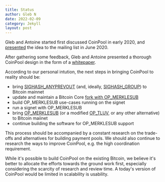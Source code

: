 ```yaml
---
title: Status
author: Gleb N
date: 2022-02-09
category: Jekyll
layout: post
---
```


Gleb and Antoine started first discussed CoinPool in early 2020, and [presented](https://lists.linuxfoundation.org/pipermail/bitcoin-dev/2020-June/017964.html)
the idea to the mailing list in June 2020.

After gathering some feedback, Gleb and Antoine presented a thorough CoinPool design
in the form of a [whitepaper](https://coinpool.dev/v0.1.pdf).

According to our personal intution, the next steps in bringing CoinPool to reality should be:
- bring [SIGHASH_ANYPREVOUT](http://anyprevout.xyz/) (and, ideally, [SIGHASH_GROUP](https://github.com/ariard/bips/blob/coinpool-bips/bip-group.mediawiki)) to Bitcoin mainnet
- update and maintain a Bitcoin Core [fork with OP_MERKLESUB](https://github.com/ariard/bitcoin/commit/d063925ff3f68234c6d29bea0aa44157568e9415)
- build OP_MERKLESUB use-cases running on the signet
- run a signet with OP_MERKLESUB
- bring [OP_MERKLESUB](https://github.com/ariard/bips/blob/coinpool-bips/bip-merklesub.mediawiki) (or a modified [OP_TLUV](https://lists.linuxfoundation.org/pipermail/bitcoin-dev/2021-September/019419.html), or any other alternative) to Bitcoin maiinet
- continue building the software for OP_MERKLESUB support

This process should be accompanied by a constant research on the trade-offs and alternatives for
building payment pools. We should also continue to research the ways to improve CoinPool, e.g.
the high coordination requirement.

While it's possible to build CoinPool on the existing Bitcoin, we believe it's better
to allocate the efforts towards the ground work first, especially considering the scarcity of
research and review time. A today's version of CoinPool would be limited in scalability is
usability.
